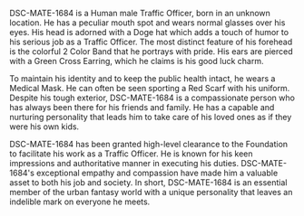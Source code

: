 DSC-MATE-1684 is a Human male Traffic Officer, born in an unknown location. He has a peculiar mouth spot and wears normal glasses over his eyes. His head is adorned with a Doge hat which adds a touch of humor to his serious job as a Traffic Officer. The most distinct feature of his forehead is the colorful 2 Color Band that he portrays with pride. His ears are pierced with a Green Cross Earring, which he claims is his good luck charm. 

To maintain his identity and to keep the public health intact, he wears a Medical Mask. He can often be seen sporting a Red Scarf with his uniform. Despite his tough exterior, DSC-MATE-1684 is a compassionate person who has always been there for his friends and family. He has a capable and nurturing personality that leads him to take care of his loved ones as if they were his own kids. 

DSC-MATE-1684 has been granted high-level clearance to the Foundation to facilitate his work as a Traffic Officer. He is known for his keen impressions and authoritative manner in executing his duties. DSC-MATE-1684's exceptional empathy and compassion have made him a valuable asset to both his job and society. In short, DSC-MATE-1684 is an essential member of the urban fantasy world with a unique personality that leaves an indelible mark on everyone he meets.